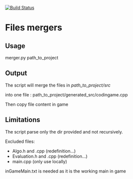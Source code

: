 [![Build Status](https://travis-ci.org/hibax/toto.svg?branch=master)](https://travis-ci.org/hibax/toto)



# Files mergers

## Usage
merger.py path_to_project


## Output
The script will merge the files in *path_to_project/src*

into one file : path_to_project/generated_src/codingame.cpp

Then copy file content in game

## Limitations
The script parse only the dir provided and not recursively.

Excluded files: 
* Algo.h and .cpp (redefinition...)
* Evaluation.h and .cpp (redefinition...)
* main.cpp (only use locally)

inGameMain.txt is needed as it is the working main in game
